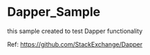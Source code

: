# Dapper_Sample
this sample created to test Dapper functionality

Ref: https://github.com/StackExchange/Dapper

